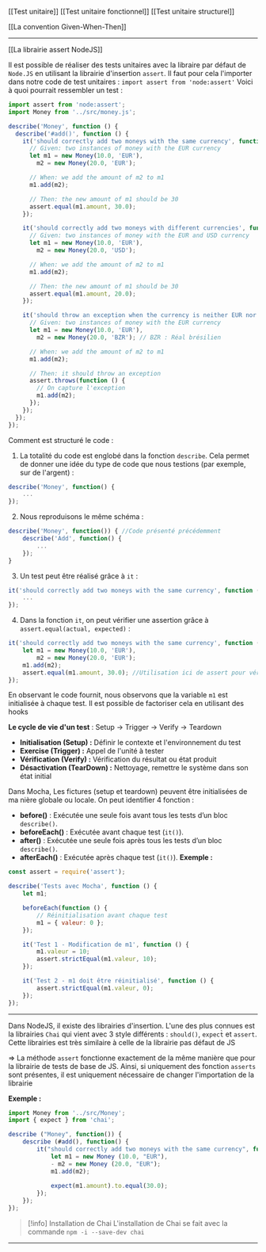 [[Test unitaire]]
[[Test unitaire fonctionnel]]
[[Test unitaire structurel]]

[[La convention Given-When-Then]]

---

[[La librairie assert NodeJS]]




Il est possible de réaliser des tests unitaires avec la libraire par défaut de `Node.JS` en utilisant la librairie d'insertion `assert`. Il faut pour cela l'importer dans notre code de test unitaires : `import assert from 'node:assert'` Voici à quoi pourrait ressembler un test :

```javascript
import assert from 'node:assert';
import Money from '../src/money.js';

describe('Money', function () {
  describe('#add()', function () {
    it('should correctly add two moneys with the same currency', function () {
      // Given: two instances of money with the EUR currency
      let m1 = new Money(10.0, 'EUR'),
        m2 = new Money(20.0, 'EUR');

      // When: we add the amount of m2 to m1
      m1.add(m2);

      // Then: the new amount of m1 should be 30
      assert.equal(m1.amount, 30.0);
    });

    it('should correctly add two moneys with different currencies', function () {
      // Given: two instances of money with the EUR and USD currency
      let m1 = new Money(10.0, 'EUR'),
        m2 = new Money(20.0, 'USD');

      // When: we add the amount of m2 to m1
      m1.add(m2);

      // Then: the new amount of m1 should be 30
      assert.equal(m1.amount, 20.0);
    });

    it('should throw an exception when the currency is neither EUR nor USD', function () {
      // Given: two instances of money with the EUR currency
      let m1 = new Money(10.0, 'EUR'),
        m2 = new Money(20.0, 'BZR'); // BZR : Réal brésilien

      // When: we add the amount of m2 to m1
      m1.add(m2);

      // Then: it should throw an exception
      assert.throws(function () {
        // On capture l'exception
        m1.add(m2);
      });
    });
  });
});
```

Comment est structuré le code :
1. La totalité du code est englobé dans la fonction `describe`. Cela permet de donner une idée du type de code que nous testions (par exemple, sur de l'argent) :
```js
describe('Money', function() {
	...
});
```
2. Nous reproduisons le même schéma :
```js
describe('Money', function()) { //Code présenté précédemment
	describe('Add', function() {
		...
	});
}
```
3. Un test peut être réalisé grâce à `it` :
```js
it('should correctly add two moneys with the same currency', function () {
	...
});
```
4. Dans la fonction `it`, on peut vérifier une assertion grâce à `assert.equal(actual, expected)` :
```js
it('should correctly add two moneys with the same currency', function () {
	let m1 = new Money(10.0, 'EUR'),
		m2 = new Money(20.0, 'EUR');
	m1.add(m2);
	assert.equal(m1.amount, 30.0); //Utilisation ici de assert pour vérifier deux valeurs
});
```


En observant le code fournit, nous observons que la variable `m1` est initialisée à chaque test. Il est possible de factoriser cela en utilisant des hooks

**Le cycle de vie d'un test** : Setup -> Trigger -> Verify -> Teardown
- **Initialisation (Setup) :** Définir le contexte et l'environnement du test
- **Exercise (Trigger) :** Appel de l'unité à tester
- **Vérification (Verify) :** Vérification du résultat ou état produit
- **Désactivation (TearDown) :** Nettoyage, remettre le système dans son état initial

Dans Mocha, Les fictures (setup et teardown) peuvent être initialisées de ma nière globale ou locale. On peut identifier 4 fonction :
- **before()** : Exécutée une seule fois avant tous les tests d’un bloc `describe()`.
- **beforeEach()** : Exécutée avant chaque test (`it()`).
- **after()** : Exécutée une seule fois après tous les tests d’un bloc `describe()`.
- **afterEach()** : Exécutée après chaque test (`it()`).
**Exemple :**
```js
const assert = require('assert');

describe('Tests avec Mocha', function () {
    let m1;

    beforeEach(function () {
        // Réinitialisation avant chaque test
        m1 = { valeur: 0 };
    });

    it('Test 1 - Modification de m1', function () {
        m1.valeur = 10;
        assert.strictEqual(m1.valeur, 10);
    });

    it('Test 2 - m1 doit être réinitialisé', function () {
        assert.strictEqual(m1.valeur, 0);
    });
});

```

---

Dans NodeJS, il existe des librairies d'insertion. L'une des plus connues est la librairies `Chai` qui vient avec 3 style différents : `should()`, `expect̀` et `assert`. Cette librairies est très similaire à celle de la librairie pas défaut de JS

=> La méthode `assert` fonctionne exactement de la même manière que pour la librairie de tests de base de JS. Ainsi, si uniquement des fonction `asserts` sont présentes, il est uniquement nécessaire de changer l'importation de la librairie

**Exemple :**
```js
import Money from '../src/Money';
import { expect } from 'chai';

describe ("Money", function()) {
	describe (#add(), function() {
		it("should correctly add two moneys with the same currency", function() {
			let m1 = new Money (10.0, "EUR"),
			- m2 = new Money (20.0, "EUR");
			m1.add(m2);
	
			expect(m1.amount).to.equal(30.0);
		});
	});
});
```

> [!info] Installation de Chai
> L'installation de Chai se fait avec la commande `npm -i --save-dev chai`

---

